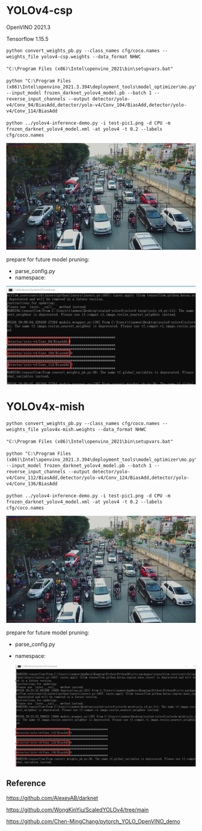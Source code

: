 # YOLOv4-csp

OpenVINO 2021.3

Tensorflow 1.15.5

```
python convert_weights_pb.py --class_names cfg/coco.names --weights_file yolov4-csp.weights --data_format NHWC

"C:\Program Files (x86)\Intel\openvino_2021\bin\setupvars.bat"

python "C:\Program Files (x86)\Intel\openvino_2021.3.394\deployment_tools\model_optimizer\mo.py" --input_model frozen_darknet_yolov4_model.pb --batch 1 --reverse_input_channels --output detector/yolo-v4/Conv_94/BiasAdd,detector/yolo-v4/Conv_104/BiasAdd,detector/yolo-v4/Conv_114/BiasAdd

python ../yolov4-inference-demo.py -i test-pic1.png -d CPU -m frozen_darknet_yolov4_model.xml -at yolov4 -t 0.2 --labels cfg/coco.names
```

![yolov4-large.jpg](assets/yolov4-csp.jpg)





prepare for future model pruning:

- parse_config.py
- namespace:

![image-20210326201432768](assets/image-20210326201432768.png)

# YOLOv4x-mish

```
python convert_weights_pb.py --class_names cfg/coco.names --weights_file yolov4x-mish.weights --data_format NHWC

"C:\Program Files (x86)\Intel\openvino_2021\bin\setupvars.bat"

python "C:\Program Files (x86)\Intel\openvino_2021.3.394\deployment_tools\model_optimizer\mo.py" --input_model frozen_darknet_yolov4_model.pb --batch 1 --reverse_input_channels --output detector/yolo-v4/Conv_112/BiasAdd,detector/yolo-v4/Conv_124/BiasAdd,detector/yolo-v4/Conv_136/BiasAdd

python ../yolov4-inference-demo.py -i test-pic1.png -d CPU -m frozen_darknet_yolov4_model.xml -at yolov4 -t 0.2 --labels cfg/coco.names
```



![test](assets/yolov4x-mish.jpg)





prepare for future model pruning:

- parse_config.py

- namespace:

  ![image-20210326202822913](assets/image-20210326202822913.png)
  
  

## Reference

https://github.com/AlexeyAB/darknet

https://github.com/WongKinYiu/ScaledYOLOv4/tree/main

https://github.com/Chen-MingChang/pytorch_YOLO_OpenVINO_demo

